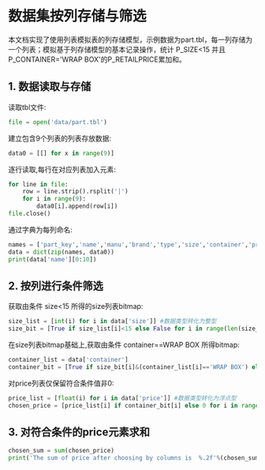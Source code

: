 # 数据集按列存储与筛选

本文档实现了使用列表模拟表的列存储模型，示例数据为part.tbl，每一列存储为一个列表；模拟基于列存储模型的基本记录操作，统计 P_SIZE<15 并且P_CONTAINER='WRAP BOX'的P_RETAILPRICE累加和。 

## 1. 数据读取与存储

读取tbl文件:
```python
file = open('data/part.tbl') 
```

建立包含9个列表的列表存放数据:
```python
data0 = [[] for x in range(9)]
```

逐行读取,每行在对应列表加入元素:
```python
for line in file:
    row = line.strip().rsplit('|')
    for i in range(9):
        data0[i].append(row[i])
file.close()
```

通过字典为每列命名:
```python
names = ['part_key','name','manu','brand','type','size','container','price','comment','None']
data = dict(zip(names, data0))
print(data['name'][0:10])
```

## 2. 按列进行条件筛选

获取由条件 size<15 所得的size列表bitmap:
```python
size_list = [int(i) for i in data['size']] #数据类型转化为整型
size_bit = [True if size_list[i]<15 else False for i in range(len(size_list))]
```
在size列表bitmap基础上,获取由条件 container==WRAP BOX 所得bitmap:
```python
container_list = data['container']
container_bit = [True if size_bit[i]&(container_list[i]=='WRAP BOX') else False for i in range(len(container_list))]

```
对price列表仅保留符合条件值非0:
```python
price_list = [float(i) for i in data['price']] #数据类型转化为浮点型
chosen_price = [price_list[i] if container_bit[i] else 0 for i in range(len(price_list))]
```


## 3. 对符合条件的price元素求和

```python
chosen_sum = sum(chosen_price)
print('The sum of price after choosing by columns is  %.2f'%(chosen_sum))
```

